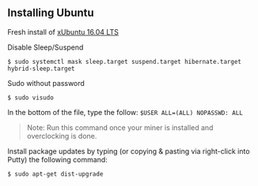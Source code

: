 ## Installing Ubuntu 

Fresh install of [xUbuntu 16.04 LTS](http://mirror.us.leaseweb.net/ubuntu-cdimage/xubuntu/releases/16.04/release/xubuntu-16.04.3-desktop-amd64.iso)

Disable Sleep/Suspend
```console
$ sudo systemctl mask sleep.target suspend.target hibernate.target hybrid-sleep.target
```
Sudo without password 
```console
$ sudo visudo
```
In the bottom of the file, type the follow: `$USER ALL=(ALL) NOPASSWD: ALL`

> Note: Run this command once your miner is installed and overclocking is done.

Install package updates by typing (or copying & pasting via right-click into Putty) the following command:
```console
$ sudo apt-get dist-upgrade
```
